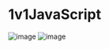 # 1v1JavaScript
![image](https://github.com/A1oneeee/1v1JavaScript/assets/116378179/ec48da3c-4315-4301-bbad-b6d20276deda)
![image](https://github.com/A1oneeee/1v1JavaScript/assets/116378179/5baca7ca-ea47-48c4-bd53-a1a4a7cd0d78)
